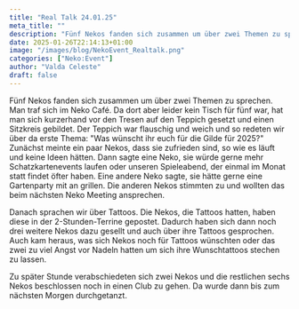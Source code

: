 ```yaml
---
title: "Real Talk 24.01.25"
meta_title: ""
description: "Fünf Nekos fanden sich zusammen um über zwei Themen zu sprechen."
date: 2025-01-26T22:14:13+01:00
image: "/images/blog/NekoEvent_Realtalk.png"
categories: ["Neko:Event"]
author: "Valda Celeste"
draft: false
---
```


Fünf Nekos fanden sich zusammen um über zwei Themen zu sprechen. Man traf sich im Neko Café. Da dort aber leider kein Tisch für fünf war, hat man sich kurzerhand vor den Tresen auf den Teppich gesetzt und einen Sitzkreis gebildet. Der Teppich war flauschig und weich und so redeten wir über da erste Thema: "Was wünscht ihr euch für die Gilde für 2025?"  
Zunächst meinte ein paar Nekos, dass sie zufrieden sind, so wie es läuft und keine Ideen hätten. Dann sagte eine Neko, sie würde gerne mehr Schatzkartenevents laufen oder unseren Spieleabend, der einmal im Monat statt findet öfter haben.
Eine andere Neko sagte, sie hätte gerne eine Gartenparty mit an grillen. Die anderen Nekos stimmten zu und wollten das beim nächsten Neko Meeting ansprechen. 

Danach sprachen wir über Tattoos. Die Nekos, die Tattoos hatten, haben diese in der 2-Stunden-Terrine gepostet. Dadurch haben sich dann noch drei weitere Nekos dazu gesellt und auch über ihre Tattoos gesprochen. Auch kam heraus, was sich Nekos noch für Tattoos wünschten oder das zwei zu viel Angst vor Nadeln hatten um sich ihre Wunschtattoos stechen zu lassen.

Zu später Stunde verabschiedeten sich zwei Nekos und die restlichen sechs Nekos beschlossen noch in einen Club zu gehen. Da wurde dann bis zum nächsten Morgen durchgetanzt.